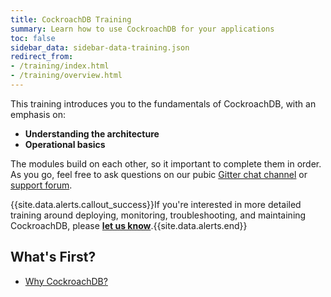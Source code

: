 ```yaml
---
title: CockroachDB Training
summary: Learn how to use CockroachDB for your applications
toc: false
sidebar_data: sidebar-data-training.json
redirect_from:
- /training/index.html
- /training/overview.html
---
```


<!-- <iframe src="https://docs.google.com/presentation/d/e/2PACX-1vSKpZ0NQThuSIlU3yG9usgoxPcU9zCS7u3DhxOlt0I1bCkzsYKNw7pxGyRnNpoRFVfx8EZTAKuY3uPg/embed?start=false&loop=false" frameborder="0" width="756" height="454" allowfullscreen="true" mozallowfullscreen="true" webkitallowfullscreen="true"></iframe> -->

This training introduces you to the fundamentals of CockroachDB, with an emphasis on:

- **Understanding the architecture**
- **Operational basics**

The modules build on each other, so it important to complete them in order. As you go, feel free to ask questions on our pubic [Gitter chat channel](https://gitter.im/cockroachdb/cockroach) or [support forum](https://forum.cockroachlabs.com/).

{{site.data.alerts.callout_success}}If you're interested in more detailed training around deploying, monitoring, troubleshooting, and maintaining CockroachDB, please <strong><a href="https://goo.gl/forms/UmtasgsYrBgQrrKl1">let us know</a></strong>.{{site.data.alerts.end}}

## What's First?

- [Why CockroachDB?](why-cockroachdb.html)
